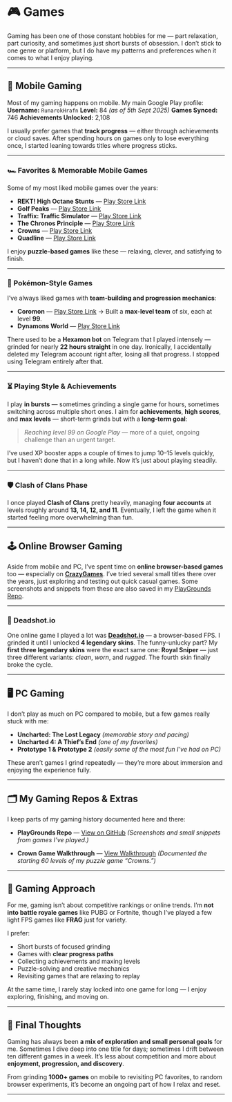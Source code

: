 # 🎮 Games

Gaming has been one of those constant hobbies for me — part relaxation, part curiosity, and sometimes just short bursts of obsession.
I don’t stick to one genre or platform, but I do have my patterns and preferences when it comes to what I enjoy playing.

---

## 📱 Mobile Gaming

Most of my gaming happens on mobile.
My main Google Play profile:
**Username:** `RunarokHrafn`
**Level:** 84 *(as of 5th Sept 2025)*
**Games Synced:** 746
**Achievements Unlocked:** 2,108

I usually prefer games that **track progress** — either through achievements or cloud saves.
After spending hours on games only to lose everything once, I started leaning towards titles where progress sticks.

---

### 🏎️ Favorites & Memorable Mobile Games

Some of my most liked mobile games over the years:

* **REKT! High Octane Stunts** — [Play Store Link](https://play.google.com/store/apps/details?id=nl.littlechicken.stuntgame)
* **Golf Peaks** — [Play Store Link](https://play.google.com/store/apps/details?id=com.Afterburn.GolfPeaks)
* **Traffix: Traffic Simulator** — [Play Store Link](https://play.google.com/store/apps/details?id=com.infinity.traffix)
* **The Chronos Principle** — [Play Store Link](https://play.google.com/store/apps/details?id=com.logisk.chronos)
* **Crowns** — [Play Store Link](https://play.google.com/store/apps/details?id=io.github.benmiller3.crowns)
* **Quadline** — [Play Store Link](https://play.google.com/store/apps/details?id=com.IvanKovalov.quadline.android)

I enjoy **puzzle-based games** like these — relaxing, clever, and satisfying to finish.

---

### 🐉 Pokémon-Style Games

I’ve always liked games with **team-building and progression mechanics**:

* **Coromon** — [Play Store Link](https://play.google.com/store/apps/details?id=com.tragsoft.coromon)
  → Built a **max-level team** of six, each at level **99**.
* **Dynamons World** — [Play Store Link](https://play.google.com/store/apps/details?id=com.funtomic.dynamons3)

There used to be a **Hexamon bot** on Telegram that I played intensely — grinded for nearly **22 hours straight** in one day.
Ironically, I accidentally deleted my Telegram account right after, losing all that progress. I stopped using Telegram entirely after that.

---

### ⏳ Playing Style & Achievements

I play **in bursts** — sometimes grinding a single game for hours, sometimes switching across multiple short ones.
I aim for **achievements**, **high scores**, and **max levels** — short-term grinds but with a **long-term goal**:

> *Reaching level 99 on Google Play* — more of a quiet, ongoing challenge than an urgent target.

I’ve used XP booster apps a couple of times to jump 10–15 levels quickly, but I haven’t done that in a long while.
Now it’s just about playing steadily.

---

### 🛡️ Clash of Clans Phase

I once played **Clash of Clans** pretty heavily, managing **four accounts** at levels roughly around **13, 14, 12, and 11**.
Eventually, I left the game when it started feeling more overwhelming than fun.

---

## 🕹️ Online Browser Gaming

Aside from mobile and PC, I’ve spent time on **online browser-based games** too — especially on **[CrazyGames](https://www.crazygames.com/)**.
I’ve tried several small titles there over the years, just exploring and testing out quick casual games.
Some screenshots and snippets from these are also saved in my [PlayGrounds Repo](https://github.com/TempestAethel/PlayGrounds/).

---

### 🎯 Deadshot.io

One online game I played a lot was **[Deadshot.io](https://deadshot.io/)** — a browser-based FPS.
I grinded it until I unlocked **4 legendary skins**.
The funny-unlucky part? My **first three legendary skins** were the exact same one: **Royal Sniper** —
just three different variants: *clean*, *worn*, and *rugged*.
The fourth skin finally broke the cycle.

---

## 🖥️ PC Gaming

I don’t play as much on PC compared to mobile, but a few games really stuck with me:

* **Uncharted: The Lost Legacy** *(memorable story and pacing)*
* **Uncharted 4: A Thief’s End** *(one of my favorites)*
* **Prototype 1 & Prototype 2** *(easily some of the most fun I’ve had on PC)*

These aren’t games I grind repeatedly — they’re more about immersion and enjoying the experience fully.

---

## 🗂️ My Gaming Repos & Extras

I keep parts of my gaming history documented here and there:

* **PlayGrounds Repo** — [View on GitHub](https://github.com/TempestAethel/PlayGrounds/)
  *(Screenshots and small snippets from games I’ve played.)*

* **Crown Game Walkthrough** — [View Walkthrough](https://runarok.github.io/GenAI-plus/Experiments/Extras/Crown/index.html?path=crown-basic)
  *(Documented the starting 60 levels of my puzzle game “Crowns.”)*

---

## 🎯 Gaming Approach

For me, gaming isn’t about competitive rankings or online trends.
I’m **not into battle royale games** like PUBG or Fortnite, though I’ve played a few light FPS games like **FRAG** just for variety.

I prefer:

* Short bursts of focused grinding
* Games with **clear progress paths**
* Collecting achievements and maxing levels
* Puzzle-solving and creative mechanics
* Revisiting games that are relaxing to replay

At the same time, I rarely stay locked into one game for long — I enjoy exploring, finishing, and moving on.

---

## 🧩 Final Thoughts

Gaming has always been **a mix of exploration and small personal goals** for me.
Sometimes I dive deep into one title for days; sometimes I drift between ten different games in a week.
It’s less about competition and more about **enjoyment, progression, and discovery**.

From grinding **1000+ games** on mobile to revisiting PC favorites, to random browser experiments,
it’s become an ongoing part of how I relax and reset.

---
